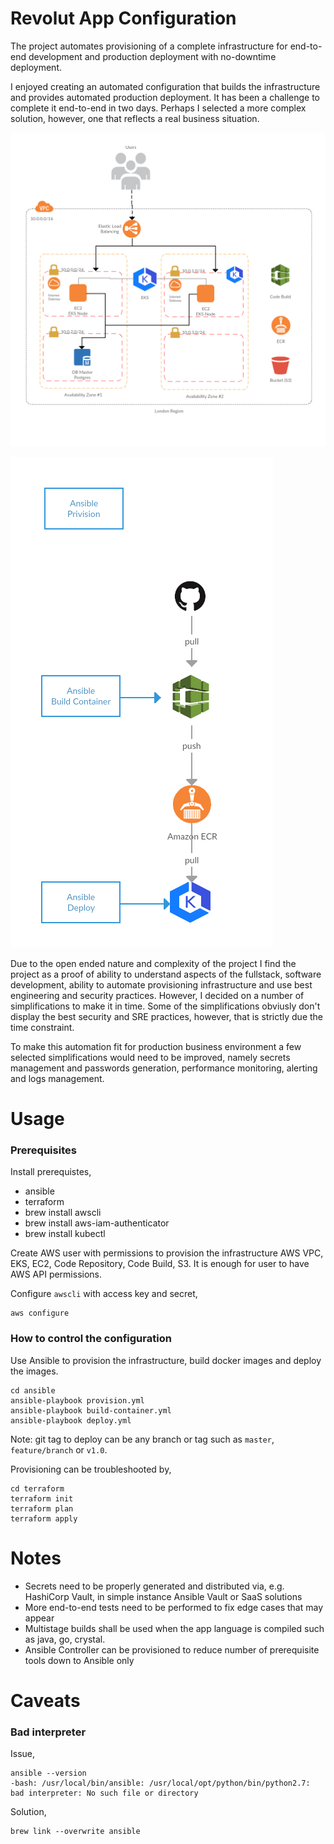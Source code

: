# Revolut App Configuration

The project automates provisioning of a complete infrastructure for end-to-end development and production deployment with no-downtime deployment.

I enjoyed creating an automated configuration that builds the infrastructure and provides automated production deployment.  It has been a challenge to complete it end-to-end in two days.  Perhaps I selected a more complex solution, however, one that reflects a real business situation.

![Infrastructure](./assets/infrastructure.jpg)

![Ansible Controls](./assets/ansible-controls.jpg)

Due to the open ended nature and complexity of the project I find the project as a proof of ability to understand aspects of the fullstack, software development, ability to automate provisioning infrastructure and use best engineering and security practices.  However, I decided on a number of simplifications to make it in time.  Some of the simplifications obviusly don't display the best security and SRE practices, however, that is strictly due the time constraint.

To make this automation fit for production business environment a few selected simplifications would need to be improved, namely secrets management and passwords generation, performance monitoring, alerting and logs management.


# Usage

### Prerequisites 

Install prerequistes,
  - ansible
  - terraform
  - brew install awscli
  - brew install aws-iam-authenticator
  - brew install kubectl

Create AWS user with permissions to provision the infrastructure AWS VPC, EKS, EC2, Code Repository, Code Build, S3.  It is enough for user to have AWS API permissions.

Configure `awscli` with access key and secret,
```
aws configure
```

### How to control the configuration

Use Ansible to provision the infrastructure, build docker images and deploy the images.

```
cd ansible
ansible-playbook provision.yml
ansible-playbook build-container.yml
ansible-playbook deploy.yml
```

Note: git tag to deploy can be any branch or tag such as `master`, `feature/branch` or `v1.0`.


Provisioning can be troubleshooted by,
```
cd terraform
terraform init
terraform plan
terraform apply
```


# Notes

- Secrets need to be properly generated and distributed via, e.g. HashiCorp Vault, in simple instance Ansible Vault or SaaS solutions
- More end-to-end tests need to be performed to fix edge cases that may appear
- Multistage builds shall be used when the app language is compiled such as java, go, crystal.
- Ansible Controller can be provisioned to reduce number of prerequisite tools down to Ansible only


# Caveats

### Bad interpreter

Issue,
```
ansible --version
-bash: /usr/local/bin/ansible: /usr/local/opt/python/bin/python2.7: bad interpreter: No such file or directory
```

Solution,
```
brew link --overwrite ansible
```
